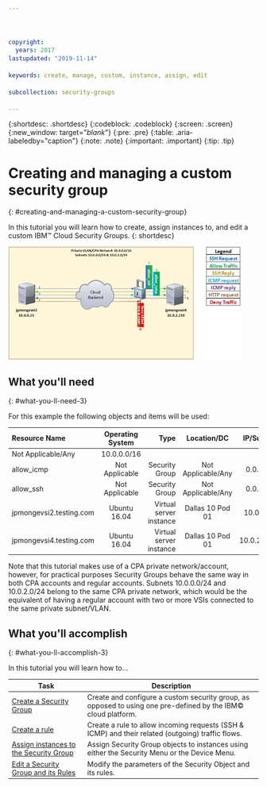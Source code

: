 ```yaml
---



copyright:
  years: 2017
lastupdated: "2019-11-14"

keywords: create, manage, custom, instance, assign, edit

subcollection: security-groups

---
```


{:shortdesc: .shortdesc}
{:codeblock: .codeblock}
{:screen: .screen}
{:new_window: target="_blank_"}
{:pre: .pre}
{:table: .aria-labeledby="caption"}
{:note: .note}
{:important: .important}
{:tip: .tip}

# Creating and managing a custom security group
{: #creating-and-managing-a-custom-security-group}

In this tutorial you will learn how to create, assign instances to, and edit a custom IBM™ Cloud Security Groups.
{: shortdesc}

![Custom Security Group](./images/goal.jpg)

## What you'll need
{: #what-you-ll-need-3}

For this example the following objects and items will be used:

| Resource Name  | Operating System | Type | Location/DC | IP/Subnet |
|:------------- |:---------------:| -------------:| :---------------:| ---------------:|
| Not Applicable/Any | 10.0.0.0/16 |
| allow_icmp | Not Applicable  | Security Group | Not Applicable/Any | 0.0.0.0/0 |
| allow_ssh | Not Applicable | Security Group | Not Applicable/Any | 0.0.0.0/0 |
|jpmongevsi2.testing.com | Ubuntu 16.04 | Virtual server instance | Dallas 10 Pod 01 | 10.0.0.21 |
|jpmongevsi4.testing.com | Ubuntu 16.04 | Virtual server instance |	Dallas 10 Pod 01	| 10.0.2.219 |


Note that this tutorial makes use of a CPA private network/account, however, for practical purposes Security Groups behave the same way in both CPA accounts and regular accounts. Subnets 10.0.0.0/24 and 10.0.2.0/24 belong to the same CPA private network, which would be the equivalent of having a regular account with two or more VSIs connected to the same private subnet/VLAN.


## What you'll accomplish
{: #what-you-ll-accomplish-3}

In this tutorial you will learn how to...

Task  | Description
------------- | -------------
[Create a Security Group](/docs/security-groups?topic=security-groups-creating-a-security-group) | Create and configure a custom security group, as opposed to using one pre-defined by the IBM© cloud platform.
[Create a rule](/docs/security-groups?topic=security-groups-creating-a-new-rule) | Create a rule to allow incoming requests (SSH & ICMP) and their related (outgoing) traffic flows.
[Assign instances to the Security Group](/docs/security-groups?topic=security-groups-assigning-instances-to-the-security-group) | Assign Security Group objects to instances using either the Security Menu or the Device Menu.
[Edit a Security Group and its Rules](/docs/security-groups?topic=security-groups-editing-a-security-group) | Modify the parameters of the Security Object and its rules.
